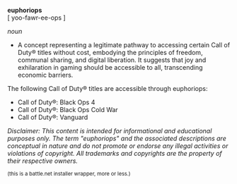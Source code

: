 **euphoriops**  
[ yoo-fawr-ee-ops ]  

*noun*  
- A concept representing a legitimate pathway to accessing certain Call of Duty® titles without cost, embodying the principles of freedom, communal sharing, and digital liberation. It suggests that joy and exhilaration in gaming should be accessible to all, transcending economic barriers.

The following Call of Duty® titles are accessible through euphoriops:
- Call of Duty®: Black Ops 4
- Call of Duty®: Black Ops Cold War
- Call of Duty®: Vanguard

*Disclaimer: This content is intended for informational and educational purposes only. The term "euphoriops" and the associated descriptions are conceptual in nature and do not promote or endorse any illegal activities or violations of copyright. All trademarks and copyrights are the property of their respective owners.*

<sub>(this is a battle.net installer wrapper, more or less.)</sub>
